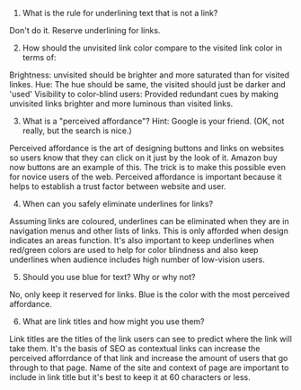 
1. What is the rule for underlining text that is not a link?

Don't do it. Reserve underlining for links.


2. How should the unvisited link color compare to the visited link color in terms of:

Brightness: unvisited should be brighter and more saturated than for visited linkes.
Hue: The hue should be same, the visited should just be darker and 'used'
Visibility to color-blind users: Provided redundant cues by making unvisited links brighter and more luminous than visited links.


3. What is a "perceived affordance"? Hint: Google is your friend. (OK, not really, but the search is nice.)

Perceived affordance is the art of designing buttons and links on websites so users know that they can click on it just by the look of it. Amazon buy now buttons are an example of this. The trick is to make this possible even for novice users of the web. Perceived affordance is important because it helps to establish a trust factor between website and user.


4. When can you safely eliminate underlines for links?

Assuming links are coloured, underlines can be eliminated when they are in navigation menus and other lists of links. This is only afforded when design indicates an areas function. It's also important to keep underlines when red/green colors are used to help for color blindness and also keep underlines when audience includes high number of low-vision users.


5. Should you use blue for text? Why or why not?

No, only keep it reserved for links. Blue is the color with the most perceived affordance.


6. What are link titles and how might you use them?

Link titles are the titles of the link users can see to predict where the link will take them. It's the basis of SEO as contextual links can increase the perceived afforrdance of that link and increase the amount of users that go through to that page. Name of the site and context of page are important to include in link title but it's best to keep it at 60 characters or less.
